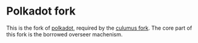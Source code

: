 # Polkadot fork

This is the fork of [polkadot](https://github.com/paritytech/polkadot), required by the [culumus fork](../cumulus). The core part of this fork is the borrowed overseer machenism.
